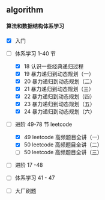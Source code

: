 ## algorithm

#### 算法和数据结构体系学习

+ [x] 入门

+ [ ] 体系学习 1-40 节
    + [x] 18 认识一些经典递归过程
    + [x] 19 暴力递归到动态规划（一）
    + [x] 20 暴力递归到动态规划（二）
    + [x] 21 暴力递归到动态规划（三）
    + [x] 22 暴力递归到动态规划（四）
    + [x] 23 暴力递归到动态规划（五）
    + [x] 24 暴力递归到动态规划（六）

+ [ ] 进阶 49-78 节 leetcode
    + [x] 49 leetcode 高频题目全讲（一）
    + [x] 50 leetcode 高频题目全讲（二）
    + [ ] 50 leetcode 高频题目全讲（三）

+ [ ] 进阶 17 -48

+ [ ] 体系学习 41 - 47

+ [ ] 大厂刷题
